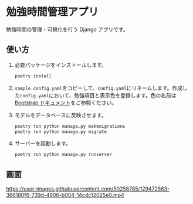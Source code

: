 # 勉強時間管理アプリ

勉強時間の管理・可視化を行う Django アプリです。

## 使い方

1. 必要パッケージをインストールします。

   ```sh
   poetry install
   ```

1. `sample.config.yaml`をコピーして、`config.yaml`にリネームします。作成した`config.yaml`において、勉強項目と表示色を登録します。色の名前は[Bootstrap ドキュメント](https://getbootstrap.jp/docs/4.4/utilities/colors/)をご参照ください。

1. モデルをデータベースに反映させます。

   ```sh
   poetry run python manage.py makemigrations
   poetry run python manage.py migrate
   ```

1. サーバーを起動します。

   ```sh
   poetry run python manage.py runserver
   ```

## 画面

https://user-images.githubusercontent.com/50258785/129472563-366180f6-739d-4906-b004-14cdc12025e0.mp4
